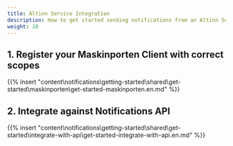 ```yaml
---
title: Altinn Service Integration
description: How to get started sending notifications from an Altinn Service
weight: 10
---
```


## 1. Register your Maskinporten Client with correct scopes

{{% insert "content\notifications\getting-started\shared\get-started\maskinporten\get-started-maskinporten.en.md" %}}

## 2. Integrate against Notifications API

{{% insert "content\notifications\getting-started\shared\get-started\integrate-with-api\get-started-integrate-with-api.en.md" %}}

